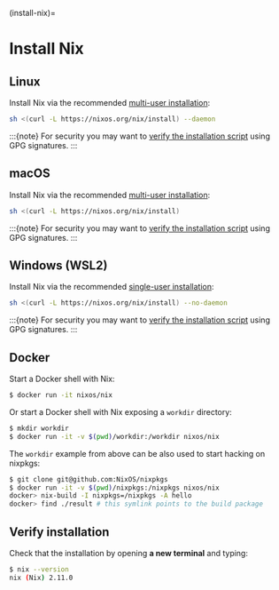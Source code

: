 (install-nix)=

# Install Nix

## Linux

Install Nix via the recommended [multi-user installation](https://nixos.org/manual/nix/stable/installation/multi-user.html):

```bash
sh <(curl -L https://nixos.org/nix/install) --daemon
```

:::{note}
For security you may want to [verify the installation script] using GPG signatures.
:::

## macOS

Install Nix via the recommended [multi-user installation](https://nixos.org/manual/nix/stable/installation/multi-user.html):

```bash
sh <(curl -L https://nixos.org/nix/install)
```

:::{note}
For security you may want to [verify the installation script] using GPG signatures.
:::

## Windows (WSL2)

Install Nix via the recommended [single-user installation](https://nixos.org/manual/nix/stable/installation/single-user.html):

```bash
sh <(curl -L https://nixos.org/nix/install) --no-daemon
```

:::{note}
For security you may want to [verify the installation script] using GPG signatures.
:::

## Docker

Start a Docker shell with Nix:

```bash
$ docker run -it nixos/nix
```

Or start a Docker shell with Nix exposing a `workdir` directory:

```bash
$ mkdir workdir
$ docker run -it -v $(pwd)/workdir:/workdir nixos/nix
```

The `workdir` example from above can be also used to start hacking on nixpkgs:

```bash
$ git clone git@github.com:NixOS/nixpkgs
$ docker run -it -v $(pwd)/nixpkgs:/nixpkgs nixos/nix
docker> nix-build -I nixpkgs=/nixpkgs -A hello
docker> find ./result # this symlink points to the build package
```

## Verify installation

Check that the installation by opening **a new terminal** and typing:

```bash
$ nix --version
nix (Nix) 2.11.0
```

[verify the installation script]: https://nixos.org/download.html#nix-verify-installation
